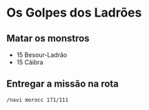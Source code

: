 # Os Golpes dos Ladrões

## Matar os monstros

- 15 Besour-Ladrão
- 15 Cãibra

## Entregar a missão na rota

```
/navi morocc 171/111
```
